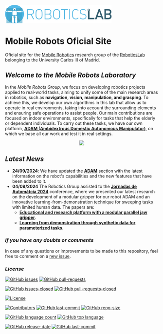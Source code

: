 [![roboticslab-uc3m logo](fig/roboticslab-banner-350px.png)](https://github.com/roboticslab-uc3m)

# Mobile Robots Oficial Site
Oficial site for the [Mobile Robotics](https://mobile-robots-group-uc3m.github.io/MobileRobotsDocumentation) research group of the [RoboticsLab](https://github.com/roboticslab-uc3m) belonging to the University Carlos III of Madrid.
## *Welcome to the Mobile Robots Laboratory*

In the *Mobile Robots Group*, we focus on developing robotics projects applied to real-world tasks, aiming to unify some of the main research areas in robotics, such as **navigation, vision, manipulation, and grasping**. To achieve this, we develop our own algorithms in this lab that allow us to operate in real environments, taking into account the surrounding elements and ensuring safe operations to assist people. Our main contributions are focused on indoor environments, specifically for tasks that help the elderly or dependent individuals. To carry out these tasks, we have our own platform, [**ADAM (Ambidextrous Domestic Autonomous Manipulator)**](./ADAM/), on which we base all our work and test it in real settings.

<p align="center">
  <img src="fig/gifAdam.gif" style="max-width: auto; height: auto;" />
</p>

## *Latest News*
- **24/09/2024**: We have updated the [**ADAM**](./ADAM/) section with the latest information on the robot's capabilities and the new features that have been added to it.
- **04/09/2024** The Robotics Group assisted to the [**Jornadas de Automátcia 2024**](https://jautomatica.uma.es/) conference, where we presented our latest research on the development of a modular gripper for our robot ADAM and an innovative learning-from-demonstration technique for sweeping tasks with limited human data. The papers are:
  - [**Educational and research platform with a modular parallel jaw gripper**](https://www.researchgate.net/publication/382820563_Plataforma_educativa_y_de_investigacion_con_pinza_paralela_modular).
  - [**Learning from demonstration through synthetic data for parameterized tasks**](https://www.researchgate.net/publication/382817809_Aprendizaje_por_demostracion_mediante_datos_sinteticos_para_tareas_parametrizadas).


### *If you have any doubts or comments*

In case of any questions or improvements to be made to this repository, feel free to comment on a [new issue](https://github.com/Mobile-Robots-Group-UC3M/MobileRobotsDocumentation/issues).

### *License*
[![GitHub issues](https://img.shields.io/github/issues/Mobile-Robots-Group-UC3M/MobileRobotsDocumentation.svg)]()
[![GitHub pull-requests](https://img.shields.io/github/issues-pr/Mobile-Robots-Group-UC3M/MobileRobotsDocumentation.svg)]()

[![GitHub issues-closed](https://img.shields.io/github/issues-closed/Mobile-Robots-Group-UC3M/MobileRobotsDocumentation.svg)]()
[![GitHub pull-requests-closed](https://img.shields.io/github/issues-pr-closed/Mobile-Robots-Group-UC3M/MobileRobotsDocumentation.svg)]()

[![License](https://img.shields.io/github/license/Mobile-Robots-Group-UC3M/MobileRobotsDocumentation.svg)](https://opensource.org/licenses/LGPL-2.1)

[![Contributors](https://img.shields.io/github/contributors/Mobile-Robots-Group-UC3M/MobileRobotsDocumentation.svg)]()
[![GitHub last-commit](https://img.shields.io/github/last-commit/Mobile-Robots-Group-UC3M/MobileRobotsDocumentation.svg)]()
[![GitHub repo-size](https://img.shields.io/github/repo-size/Mobile-Robots-Group-UC3M/MobileRobotsDocumentation.svg)]()

[![GitHub language count](https://img.shields.io/github/languages/count/Mobile-Robots-Group-UC3M/MobileRobotsDocumentation.svg)]()
[![GitHub top language](https://img.shields.io/github/languages/top/Mobile-Robots-Group-UC3M/MobileRobotsDocumentation.svg)]()

[![GitHub release-date](https://img.shields.io/github/release-date/Mobile-Robots-Group-UC3M/MobileRobotsDocumentation.svg)]()
[![GitHub last-commit](https://img.shields.io/github/last-commit/Mobile-Robots-Group-UC3M/MobileRobotsDocumentation.svg)]()

